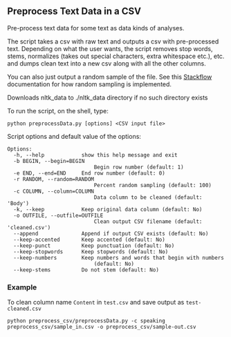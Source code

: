 ## Preprocess Text Data in a CSV 

Pre-process text data for some text as data kinds of analyses. 

The script takes a csv with raw text and outputs a csv with pre-processed text. Depending on what the user wants, the script removes stop words, stems, normalizes (takes out special characters, extra whitespace etc.), etc. and dumps clean text into a new csv along with all the other columns.  

You can also just output a random sample of the file. See this [Stackflow](http://stackoverflow.com/questions/692312/randomly-pick-lines-from-a-file-without-slurping-it-with-unix) documentation for how random sampling is implemented.

Downloads nltk_data to ./nltk_data directory if no such directory exists  

To run the script, on the shell, type:
```
python preprocessData.py [options] <CSV input file>
```

Script options and default value of the options:  
```  
Options:
  -h, --help            show this help message and exit
  -b BEGIN, --begin=BEGIN
                            Begin row number (default: 1)
  -e END, --end=END     End row number (default: 0)
  -r RANDOM, --random=RANDOM
                            Percent random sampling (default: 100)
  -c COLUMN, --column=COLUMN
                            Data column to be cleaned (default: 'Body')
  -k, --keep            Keep original data column (default: No)
  -o OUTFILE, --outfile=OUTFILE
                            Clean output CSV filename (default: 'cleaned.csv')
  --append              Append if output CSV exists (default: No)
  --keep-accented       Keep accented (default: No)
  --keep-punct          Keep punctuation (default: No)
  --keep-stopwords      Keep stopwords (default: No)
  --keep-numbers        Keep numbers and words that begin with numbers
                            (default: No)
  --keep-stems          Do not stem (default: No)
```

### Example

To clean column name `Content` in `test.csv` and save output as `test-cleaned.csv`

```
python preprocess_csv/preprocessData.py -c speaking preprocess_csv/sample_in.csv -o preprocess_csv/sample-out.csv
```